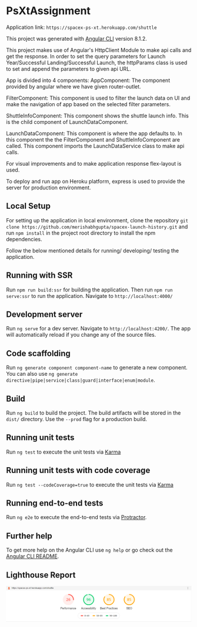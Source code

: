 # PsXtAssignment
Application link: `https://spacex-ps-xt.herokuapp.com/shuttle`

This project was generated with [Angular CLI](https://github.com/angular/angular-cli) version 8.1.2.

This project makes use of Angular's HttpClient Module to make api calls and get the response. In order to set the query parameters for Launch Year/Successful Landing/Successful Launch, the httpParams class is used to set and append the parameters to given api URL.

App is divided into 4 components:
AppComponent: The component provided by angular where we have given router-outlet.

FilterComponent: This component is used to filter the launch data on UI and make the navigation of app based on the selected filter parameters.

ShuttleInfoComponent: This component shows the shuttle launch info. This is the child component of LaunchDataComponent.

LaunchDataComponent: This component is where the app defaults to. In this component the the FilterComponent and ShuttleInfoComponent are called. This component imports the LaunchDataService class to make api calls.

For visual improvements and to make application response flex-layout is used.

To deploy and run app on Heroku platform, express is used to provide the server for production environment.

## Local Setup

For setting up the application in local environment, clone the repository `git clone https://github.com/merishabhgupta/spacex-launch-history.git` and run `npm install` in the project root directory to install the npm dependencies.

Follow the below mentioned details for running/ developing/ testing the application.

## Running with SSR

Run `npm run build:ssr` for building the application. Then run `npm run serve:ssr` to run the application. Navigate to `http://localhost:4000/`

## Development server

Run `ng serve` for a dev server. Navigate to `http://localhost:4200/`. The app will automatically reload if you change any of the source files.

## Code scaffolding

Run `ng generate component component-name` to generate a new component. You can also use `ng generate directive|pipe|service|class|guard|interface|enum|module`.

## Build

Run `ng build` to build the project. The build artifacts will be stored in the `dist/` directory. Use the `--prod` flag for a production build.

## Running unit tests

Run `ng test` to execute the unit tests via [Karma](https://karma-runner.github.io)

## Running unit tests with code coverage
Run `ng test --codeCoverage=true` to execute the unit tests via [Karma](https://karma-runner.github.io)


## Running end-to-end tests

Run `ng e2e` to execute the end-to-end tests via [Protractor](http://www.protractortest.org/).

## Further help

To get more help on the Angular CLI use `ng help` or go check out the [Angular CLI README](https://github.com/angular/angular-cli/blob/master/README.md).

## Lighthouse Report

![web.dev screenshot](Lighthouse.png)